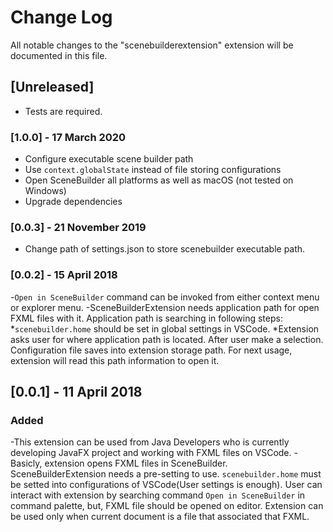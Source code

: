 # Change Log
All notable changes to the "scenebuilderextension" extension will be documented in this file.

## [Unreleased]
- Tests are required.

### [1.0.0] - 17 March 2020
- Configure executable scene builder path
- Use `context.globalState` instead of file storing configurations
- Open SceneBuilder all platforms as well as macOS (not tested on Windows)
- Upgrade dependencies

### [0.0.3] - 21 November 2019
- Change path of settings.json to store scenebuilder executable path.

### [0.0.2] - 15 April 2018
-`Open in SceneBuilder` command can be invoked from either context menu or explorer menu.
-SceneBuilderExtension needs application path for open FXML files with it. Application path is searching in following steps:
    *`scenebuilder.home` should be set in global settings in VSCode.
    *Extension asks user for where application path is located. After user make a selection. Configuration file saves into extension
    storage path. For next usage, extension will read this path information to open it.

## [0.0.1] - 11 April 2018

### Added
-This extension can be used from Java Developers who is currently developing JavaFX project and working with FXML files on VSCode.
-Basicly, extension opens FXML files in SceneBuilder. SceneBuilderExtension needs a pre-setting to use.
 `scenebuilder.home` must be setted into configurations of VSCode(User settings is enough).
 User can interact with extension by searching command `Open in SceneBuilder` in command palette, but, FXML file should be opened on editor. Extension can be used only when current document is a file that associated that FXML.